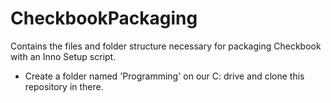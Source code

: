 # CheckbookPackaging
Contains the files and folder structure necessary for packaging Checkbook with an Inno Setup script.

* Create a folder named 'Programming' on our C: drive and clone this repository in there.
